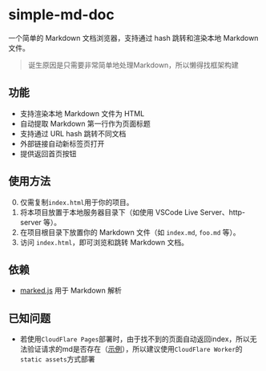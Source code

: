 # simple-md-doc

一个简单的 Markdown 文档浏览器，支持通过 hash 跳转和渲染本地 Markdown 文件。
> 诞生原因是只需要非常简单地处理Markdown，所以懒得找框架构建

## 功能

- 支持渲染本地 Markdown 文件为 HTML
- 自动提取 Markdown 第一行作为页面标题
- 支持通过 URL hash 跳转不同文档
- 外部链接自动新标签页打开
- 提供返回首页按钮

## 使用方法

0. 仅需复制`index.html`用于你的项目。
1. 将本项目放置于本地服务器目录下（如使用 VSCode Live Server、http-server 等）。
2. 在项目根目录下放置你的 Markdown 文件（如 `index.md`, `foo.md` 等）。
3. 访问 `index.html`，即可浏览和跳转 Markdown 文档。

## 依赖

- [marked.js](https://github.com/markedjs/marked) 用于 Markdown 解析

## 已知问题

- 若使用`CloudFlare Pages`部署时，由于找不到的页面自动返回index，所以无法验证请求的md是否存在（[示例](https://smd.shuvi.moe/#/another)），所以建议使用`CloudFlare Worker`的`static assets`方式部署